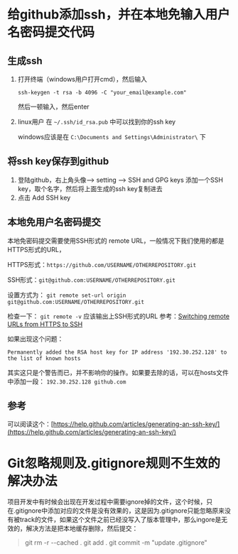 # 给github添加ssh，并在本地免输入用户名密码提交代码

## 生成ssh
 1. 打开终端（windows用户打开cmd），然后输入

    `ssh-keygen -t rsa -b 4096 -C "your_email@example.com"`

    然后一顿输入，然后enter
 2. linux用户 在 `~/.ssh/id_rsa.pub` 中可以找到你的ssh key

    windows应该是在 `C:\Documents and Settings\Administrator\` 下

## 将ssh key保存到github
 1. 登陆github，右上角头像--> setting --> SSH and GPG keys 添加一个SSH key，取个名字，然后将上面生成的ssh key复制进去
 2. 点击 Add SSH key

## 本地免用户名密码提交 
  本地免密码提交需要使用SSH形式的 remote URL，一般情况下我们使用的都是HTTPS形式的URL，

  HTTPS形式：`https://github.com/USERNAME/OTHERREPOSITORY.git`

  SSH形式：`git@github.com:USERNAME/OTHERREPOSITORY.git`

  设置方式为：
  `git remote set-url origin git@github.com:USERNAME/OTHERREPOSITORY.git`

  检查一下：
  `git remote -v` 应该输出上SSH形式的URL
  参考：[Switching remote URLs from HTTPS to SSH](https://help.github.com/articles/changing-a-remote-s-url/#switching-remote-urls-from-https-to-ssh)

  如果出现这个问题：

  `Permanently added the RSA host key for IP address '192.30.252.128' to the list of known hosts`
  
  其实这只是个警告而已，并不影响你的操作。如果要去除的话，可以在hosts文件中添加一段：
  `192.30.252.128 github.com`

## 参考

可以阅读这个：[https://help.github.com/articles/generating-an-ssh-key/](https://help.github.com/articles/generating-an-ssh-key/)

# Git忽略规则及.gitignore规则不生效的解决办法
 项目开发中有时候会出现在开发过程中需要ignore掉的文件，这个时候，只在.gitignore中添加对应的文件是没有效果的，这是因为.gitignore只能忽略原来没有被track的文件，如果这个文件之前已经没写入了版本管理中，那么ingore是无效的，解决方法是把本地缓存删除，然后提交：
 >  git rm -r --cached .
 >  git add .
 >  git commit -m "update .gitignore"

